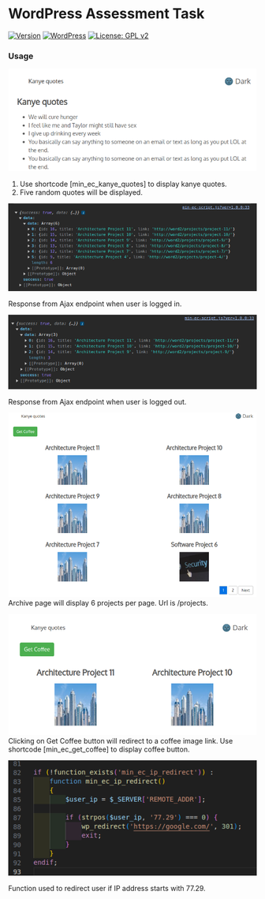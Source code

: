 
WordPress Assessment Task
====

[![Version](https://img.shields.io/badge/version-1.0-orange.svg)](https://github.com/razaqultegar/simple/releases) [![WordPress](https://img.shields.io/wordpress/v/akismet.svg)]() [![License: GPL v2](https://img.shields.io/badge/License-GPL%20v2-blue.svg)](https://github.com/razaqultegar/simple/blob/master/LICENSE)

### Usage

![Screenshot](Kanye-quotes-using-a-shortcode.png)
1) Use shortcode [min_ec_kanye_quotes] to display kanye quotes.
2) Five random quotes will be displayed.

![Screenshot](Results-when-user-is-logged-in.png)

Response from Ajax endpoint when user is logged in.

![Screenshot](Results-when-user-is-logged-out.png)

Response from Ajax endpoint when user is logged out.

![Screenshot](archive-page.png)
Archive page will display 6 projects per page. Url is /projects.

![Screenshot](get-coffee.png)
Clicking on Get Coffee button will redirect to a coffee image link.
Use shortcode [min_ec_get_coffee] to display coffee button.

![Screenshot](redirect-function.png)

Function used to redirect user if IP address starts with 77.29.


